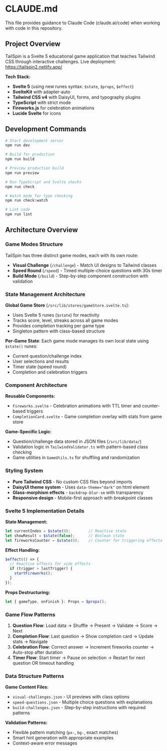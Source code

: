 # CLAUDE.md

This file provides guidance to Claude Code (claude.ai/code) when working with code in this repository.

## Project Overview

TailSpin is a Svelte 5 educational game application that teaches Tailwind CSS through interactive challenges. Live deployment: https://tailspin2.netlify.app/

**Tech Stack:**
- **Svelte 5** (using new runes syntax: `$state`, `$props`, `$effect`)
- **SvelteKit** with adapter-auto
- **Tailwind CSS v4** with DaisyUI, forms, and typography plugins
- **TypeScript** with strict mode
- **Fireworks.js** for celebration animations
- **Lucide Svelte** for icons

## Development Commands

```bash
# Start development server
npm run dev

# Build for production
npm run build

# Preview production build
npm run preview

# Run TypeScript and Svelte checks
npm run check

# Watch mode for type checking
npm run check:watch

# Lint code
npm run lint
```

## Architecture Overview

### Game Modes Structure
TailSpin has three distinct game modes, each with its own route:
- **Visual Challenge** (`/challenge`) - Match UI designs to Tailwind classes
- **Speed Round** (`/speed`) - Timed multiple-choice questions with 30s timer
- **Build Mode** (`/build`) - Step-by-step component construction with validation

### State Management Architecture
**Global Game Store** (`/src/lib/stores/gameStore.svelte.ts`):
- Uses Svelte 5 runes (`$state`) for reactivity
- Tracks score, level, streaks across all game modes
- Provides completion tracking per game type
- Singleton pattern with class-based structure

**Per-Game State**:
Each game mode manages its own local state using `$state()` runes:
- Current question/challenge index
- User selections and results
- Timer state (speed round)
- Completion and celebration triggers

### Component Architecture
**Reusable Components:**
- `Fireworks.svelte` - Celebration animations with TTL timer and counter-based triggers
- `CompletionCard.svelte` - Game completion overlay with stats from game store

**Game-Specific Logic:**
- Question/challenge data stored in JSON files (`/src/lib/data/`)
- Validation logic in `TailwindValidator.ts` with pattern-based class checking
- Game utilities in `GameUtils.ts` for shuffling and randomization

### Styling System
- **Pure Tailwind CSS** - No custom CSS files beyond imports
- **DaisyUI theme system** - Uses `data-theme="dark"` on html element
- **Glass-morphism effects** - `backdrop-blur-sm` with transparency
- **Responsive design** - Mobile-first approach with breakpoint classes

### Svelte 5 Implementation Details
**State Management:**
```javascript
let currentIndex = $state(0);        // Reactive state
let showResult = $state(false);      // Boolean state
let fireworksCounter = $state(0);    // Counter for triggering effects
```

**Effect Handling:**
```javascript
$effect(() => {
  // Reactive effects for side effects
  if (trigger > lastTrigger) {
    startFireworks();
  }
});
```

**Props Destructuring:**
```javascript
let { gameType, onFinish }: Props = $props();
```

### Game Flow Patterns
1. **Question Flow**: Load data → Shuffle → Present → Validate → Score → Next
2. **Completion Flow**: Last question → Show completion card → Update stats → Navigate
3. **Celebration Flow**: Correct answer → Increment fireworks counter → Auto-stop after duration
4. **Timer Flow**: Start timer → Pause on selection → Restart for next question OR timeout handling

### Data Structure Patterns
**Game Content Files:**
- `visual-challenges.json` - UI previews with class options
- `speed-questions.json` - Multiple choice questions with explanations  
- `build-challenges.json` - Step-by-step instructions with required patterns

**Validation Patterns:**
- Flexible pattern matching (`px-`, `bg-`, exact matches)
- Smart hint generation with appropriate examples
- Context-aware error messages